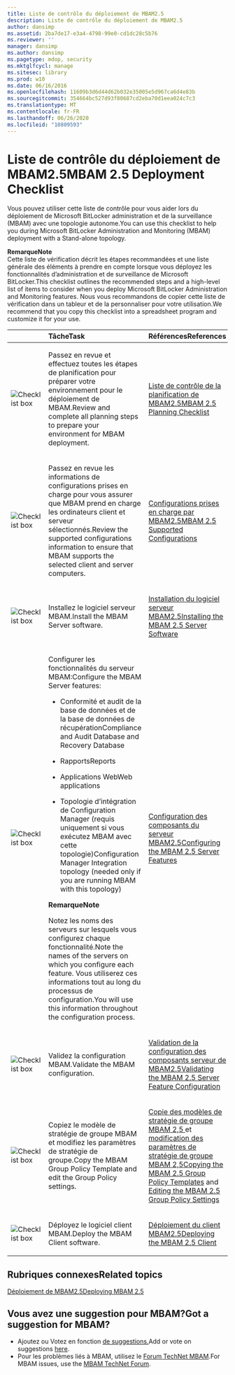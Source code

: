 ```yaml
---
title: Liste de contrôle du déploiement de MBAM2.5
description: Liste de contrôle du déploiement de MBAM2.5
author: dansimp
ms.assetid: 2ba7de17-e3a4-4798-99e0-cd1dc28c5b76
ms.reviewer: ''
manager: dansimp
ms.author: dansimp
ms.pagetype: mdop, security
ms.mktglfcycl: manage
ms.sitesec: library
ms.prod: w10
ms.date: 06/16/2016
ms.openlocfilehash: 11609b3d6d44d62b032e35005e5d967ca6d4e83b
ms.sourcegitcommit: 354664bc527d93f80687cd2eba70d1eea024c7c3
ms.translationtype: MT
ms.contentlocale: fr-FR
ms.lasthandoff: 06/26/2020
ms.locfileid: "10809593"
---
```

# <span data-ttu-id="99e2b-103">Liste de contrôle du déploiement de MBAM2.5</span><span class="sxs-lookup"><span data-stu-id="99e2b-103">MBAM 2.5 Deployment Checklist</span></span>


<span data-ttu-id="99e2b-104">Vous pouvez utiliser cette liste de contrôle pour vous aider lors du déploiement de Microsoft BitLocker administration et de la surveillance (MBAM) avec une topologie autonome.</span><span class="sxs-lookup"><span data-stu-id="99e2b-104">You can use this checklist to help you during Microsoft BitLocker Administration and Monitoring (MBAM) deployment with a Stand-alone topology.</span></span>

**<span data-ttu-id="99e2b-105">Remarque</span><span class="sxs-lookup"><span data-stu-id="99e2b-105">Note</span></span>**  
<span data-ttu-id="99e2b-106">Cette liste de vérification décrit les étapes recommandées et une liste générale des éléments à prendre en compte lorsque vous déployez les fonctionnalités d’administration et de surveillance de Microsoft BitLocker.</span><span class="sxs-lookup"><span data-stu-id="99e2b-106">This checklist outlines the recommended steps and a high-level list of items to consider when you deploy Microsoft BitLocker Administration and Monitoring features.</span></span> <span data-ttu-id="99e2b-107">Nous vous recommandons de copier cette liste de vérification dans un tableur et de la personnaliser pour votre utilisation.</span><span class="sxs-lookup"><span data-stu-id="99e2b-107">We recommend that you copy this checklist into a spreadsheet program and customize it for your use.</span></span>



<table>
<colgroup>
<col width="25%" />
<col width="25%" />
<col width="25%" />
<col width="25%" />
</colgroup>
<thead>
<tr class="header">
<th align="left"></th>
<th align="left"><span data-ttu-id="99e2b-108">Tâche</span><span class="sxs-lookup"><span data-stu-id="99e2b-108">Task</span></span></th>
<th align="left"><span data-ttu-id="99e2b-109">Références</span><span class="sxs-lookup"><span data-stu-id="99e2b-109">References</span></span></th>
<th align="left"><span data-ttu-id="99e2b-110">Remarques</span><span class="sxs-lookup"><span data-stu-id="99e2b-110">Notes</span></span></th>
</tr>
</thead>
<tbody>
<tr class="odd">
<td align="left"><img src="images/checklistbox.gif" alt="Checklist box" /></td>
<td align="left"><p><span data-ttu-id="99e2b-111">Passez en revue et effectuez toutes les étapes de planification pour préparer votre environnement pour le déploiement de MBAM.</span><span class="sxs-lookup"><span data-stu-id="99e2b-111">Review and complete all planning steps to prepare your environment for MBAM deployment.</span></span></p></td>
<td align="left"><p><a href="mbam-25-planning-checklist.md" data-raw-source="[MBAM 2.5 Planning Checklist](mbam-25-planning-checklist.md)"><span data-ttu-id="99e2b-112">Liste de contrôle de la planification de MBAM2.5</span><span class="sxs-lookup"><span data-stu-id="99e2b-112">MBAM 2.5 Planning Checklist</span></span></a></p></td>
<td align="left"><p></p></td>
</tr>
<tr class="even">
<td align="left"><img src="images/checklistbox.gif" alt="Checklist box" /></td>
<td align="left"><p><span data-ttu-id="99e2b-113">Passez en revue les informations de configurations prises en charge pour vous assurer que MBAM prend en charge les ordinateurs client et serveur sélectionnés.</span><span class="sxs-lookup"><span data-stu-id="99e2b-113">Review the supported configurations information to ensure that MBAM supports the selected client and server computers.</span></span></p></td>
<td align="left"><p><a href="mbam-25-supported-configurations.md" data-raw-source="[MBAM 2.5 Supported Configurations](mbam-25-supported-configurations.md)"><span data-ttu-id="99e2b-114">Configurations prises en charge par MBAM2.5</span><span class="sxs-lookup"><span data-stu-id="99e2b-114">MBAM 2.5 Supported Configurations</span></span></a></p></td>
<td align="left"><p></p></td>
</tr>
<tr class="odd">
<td align="left"><img src="images/checklistbox.gif" alt="Checklist box" /></td>
<td align="left"><p><span data-ttu-id="99e2b-115">Installez le logiciel serveur MBAM.</span><span class="sxs-lookup"><span data-stu-id="99e2b-115">Install the MBAM Server software.</span></span></p></td>
<td align="left"><p><a href="installing-the-mbam-25-server-software.md" data-raw-source="[Installing the MBAM 2.5 Server Software](installing-the-mbam-25-server-software.md)"><span data-ttu-id="99e2b-116">Installation du logiciel serveur MBAM2.5</span><span class="sxs-lookup"><span data-stu-id="99e2b-116">Installing the MBAM 2.5 Server Software</span></span></a></p></td>
<td align="left"><p></p></td>
</tr>
<tr class="even">
<td align="left"><img src="images/checklistbox.gif" alt="Checklist box" /></td>
<td align="left"><p><span data-ttu-id="99e2b-117">Configurer les fonctionnalités du serveur MBAM:</span><span class="sxs-lookup"><span data-stu-id="99e2b-117">Configure the MBAM Server features:</span></span></p>
<ul>
<li><p><span data-ttu-id="99e2b-118">Conformité et audit de la base de données et de la base de données de récupération</span><span class="sxs-lookup"><span data-stu-id="99e2b-118">Compliance and Audit Database and Recovery Database</span></span></p></li>
<li><p><span data-ttu-id="99e2b-119">Rapports</span><span class="sxs-lookup"><span data-stu-id="99e2b-119">Reports</span></span></p></li>
<li><p><span data-ttu-id="99e2b-120">Applications Web</span><span class="sxs-lookup"><span data-stu-id="99e2b-120">Web applications</span></span></p></li>
<li><p><span data-ttu-id="99e2b-121">Topologie d’intégration de Configuration Manager (requis uniquement si vous exécutez MBAM avec cette topologie)</span><span class="sxs-lookup"><span data-stu-id="99e2b-121">Configuration Manager Integration topology (needed only if you are running MBAM with this topology)</span></span></p></li>
</ul>
<div class="alert">
<strong><span data-ttu-id="99e2b-122">Remarque</span><span class="sxs-lookup"><span data-stu-id="99e2b-122">Note</span></span></strong><br/><p><span data-ttu-id="99e2b-123">Notez les noms des serveurs sur lesquels vous configurez chaque fonctionnalité.</span><span class="sxs-lookup"><span data-stu-id="99e2b-123">Note the names of the servers on which you configure each feature.</span></span> <span data-ttu-id="99e2b-124">Vous utiliserez ces informations tout au long du processus de configuration.</span><span class="sxs-lookup"><span data-stu-id="99e2b-124">You will use this information throughout the configuration process.</span></span></p>
</div>
<div>

</div></td>
<td align="left"><p><a href="configuring-the-mbam-25-server-features.md" data-raw-source="[Configuring the MBAM 2.5 Server Features](configuring-the-mbam-25-server-features.md)"><span data-ttu-id="99e2b-125">Configuration des composants du serveur MBAM2.5</span><span class="sxs-lookup"><span data-stu-id="99e2b-125">Configuring the MBAM 2.5 Server Features</span></span></a></p></td>
<td align="left"><p></p></td>
</tr>
<tr class="odd">
<td align="left"><img src="images/checklistbox.gif" alt="Checklist box" /></td>
<td align="left"><p><span data-ttu-id="99e2b-126">Validez la configuration MBAM.</span><span class="sxs-lookup"><span data-stu-id="99e2b-126">Validate the MBAM configuration.</span></span></p></td>
<td align="left"><p><a href="validating-the-mbam-25-server-feature-configuration.md" data-raw-source="[Validating the MBAM 2.5 Server Feature Configuration](validating-the-mbam-25-server-feature-configuration.md)"><span data-ttu-id="99e2b-127">Validation de la configuration des composants serveur de MBAM2.5</span><span class="sxs-lookup"><span data-stu-id="99e2b-127">Validating the MBAM 2.5 Server Feature Configuration</span></span></a></p></td>
<td align="left"><p></p></td>
</tr>
<tr class="even">
<td align="left"><img src="images/checklistbox.gif" alt="Checklist box" /></td>
<td align="left"><p><span data-ttu-id="99e2b-128">Copiez le modèle de stratégie de groupe MBAM et modifiez les paramètres de stratégie de groupe.</span><span class="sxs-lookup"><span data-stu-id="99e2b-128">Copy the MBAM Group Policy Template and edit the Group Policy settings.</span></span></p></td>
<td align="left"><p><a href="copying-the-mbam-25-group-policy-templates.md" data-raw-source="[Copying the MBAM 2.5 Group Policy Templates](copying-the-mbam-25-group-policy-templates.md)"><span data-ttu-id="99e2b-129">Copie des modèles de stratégie de groupe MBAM 2,5 </a> et <a href="editing-the-mbam-25-group-policy-settings.md" data-raw-source="[Editing the MBAM 2.5 Group Policy Settings](editing-the-mbam-25-group-policy-settings.md)"> modification des paramètres de stratégie de groupe MBAM 2,5</span><span class="sxs-lookup"><span data-stu-id="99e2b-129">Copying the MBAM 2.5 Group Policy Templates</a> and <a href="editing-the-mbam-25-group-policy-settings.md" data-raw-source="[Editing the MBAM 2.5 Group Policy Settings](editing-the-mbam-25-group-policy-settings.md)">Editing the MBAM 2.5 Group Policy Settings</span></span></a></p></td>
<td align="left"><p></p></td>
</tr>
<tr class="odd">
<td align="left"><img src="images/checklistbox.gif" alt="Checklist box" /></td>
<td align="left"><p><span data-ttu-id="99e2b-130">Déployez le logiciel client MBAM.</span><span class="sxs-lookup"><span data-stu-id="99e2b-130">Deploy the MBAM Client software.</span></span></p></td>
<td align="left"><p><a href="deploying-the-mbam-25-client.md" data-raw-source="[Deploying the MBAM 2.5 Client](deploying-the-mbam-25-client.md)"><span data-ttu-id="99e2b-131">Déploiement du client MBAM2.5</span><span class="sxs-lookup"><span data-stu-id="99e2b-131">Deploying the MBAM 2.5 Client</span></span></a></p></td>
<td align="left"><p></p></td>
</tr>
</tbody>
</table>




## <span data-ttu-id="99e2b-132">Rubriques connexes</span><span class="sxs-lookup"><span data-stu-id="99e2b-132">Related topics</span></span>


[<span data-ttu-id="99e2b-133">Déploiement de MBAM2.5</span><span class="sxs-lookup"><span data-stu-id="99e2b-133">Deploying MBAM 2.5</span></span>](deploying-mbam-25.md)




## <span data-ttu-id="99e2b-134">Vous avez une suggestion pour MBAM?</span><span class="sxs-lookup"><span data-stu-id="99e2b-134">Got a suggestion for MBAM?</span></span>
- <span data-ttu-id="99e2b-135">Ajoutez ou Votez en fonction [de suggestions.](http://mbam.uservoice.com/forums/268571-microsoft-bitlocker-administration-and-monitoring)</span><span class="sxs-lookup"><span data-stu-id="99e2b-135">Add or vote on suggestions [here](http://mbam.uservoice.com/forums/268571-microsoft-bitlocker-administration-and-monitoring).</span></span> 
- <span data-ttu-id="99e2b-136">Pour les problèmes liés à MBAM, utilisez le [Forum TechNet MBAM](https://social.technet.microsoft.com/Forums/home?forum=mdopmbam).</span><span class="sxs-lookup"><span data-stu-id="99e2b-136">For MBAM issues, use the [MBAM TechNet Forum](https://social.technet.microsoft.com/Forums/home?forum=mdopmbam).</span></span>





